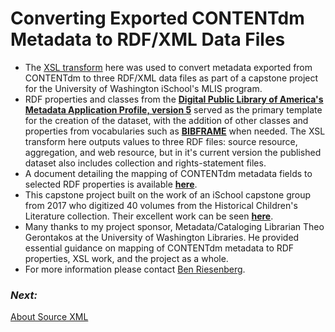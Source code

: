 # Converting Exported CONTENTdm Metadata to RDF/XML Data Files 
- The [XSL transform](Cdm2RdfXml.xsl) here was used to convert metadata exported from CONTENTdm to three RDF/XML data files as part of a capstone project for the University of Washington iSchool's MLIS program.  
- RDF properties and classes from the **[Digital Public Library of America's](https://dp.la/) [Metadata Application Profile, version 5](https://pro.dp.la/hubs/metadata-application-profile)** served as the primary template for the creation of the dataset, with the addition of other classes and properties from vocabularies such as **[BIBFRAME](https://www.loc.gov/bibframe/)** when needed. The XSL transform here outputs values to three RDF files: source resource, aggregation, and web resource, but in it's current version the published dataset also includes collection and rights-statement files.  
- A document detailing the mapping of CONTENTdm metadata fields to selected RDF properties is available **[here](https://docs.google.com/spreadsheets/d/1Pax7Z1V5FjiuATyD0Cv1RY24w4TKs3s7oQmEwMSy8aA/edit?usp=sharing)**.
- This capstone project built on the work of an iSchool capstone group from 2017 who digitized 40 volumes from the Historical Children's Literature collection. Their excellent work can be seen **[here](http://viclit.omeka.net/)**.
- Many thanks to my project sponsor, Metadata/Cataloging Librarian Theo Gerontakos at the University of Washington Libraries. He provided essential guidance on mapping of CONTENTdm metadata to RDF properties, XSL work, and the project as a whole.
- For more information please contact [Ben Riesenberg](mailto:ries07@uw.edu).

### _Next:_
[About Source XML](SourceXML_Details.md)
